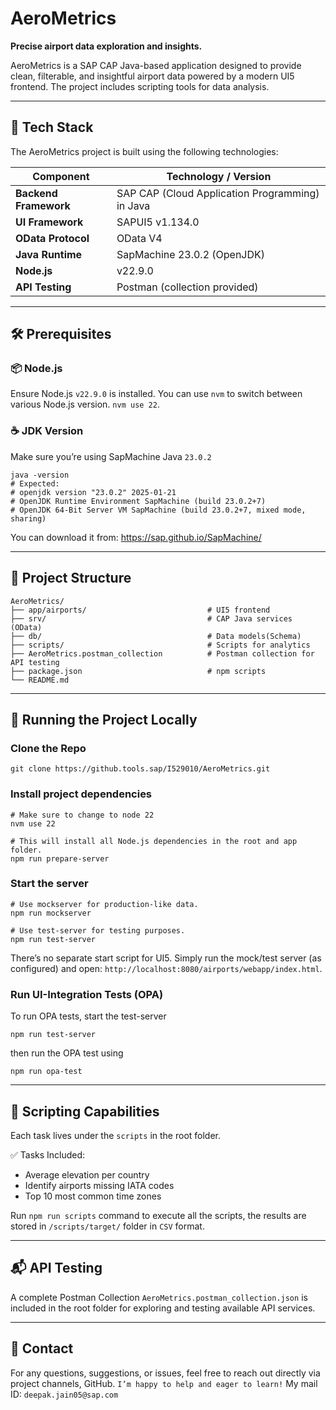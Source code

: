 # AeroMetrics

**Precise airport data exploration and insights.**

AeroMetrics is a SAP CAP Java-based application designed to provide clean, filterable, and insightful airport data powered by a modern UI5 frontend. The project includes scripting tools for data analysis.

---

## 🧩 Tech Stack

The AeroMetrics project is built using the following technologies:

| Component           | Technology / Version                    |
|---------------------|------------------------------------------|
| **Backend Framework** | SAP CAP (Cloud Application Programming) in Java |
| **UI Framework**     | SAPUI5 v1.134.0                         |
| **OData Protocol**   | OData V4                                |
| **Java Runtime**     | SapMachine 23.0.2 (OpenJDK)             |
| **Node.js**          | v22.9.0           |
| **API Testing**      | Postman (collection provided)           |

---

## 🛠️ Prerequisites

### 📦 Node.js

Ensure Node.js `v22.9.0` is installed. You can use `nvm` to switch between various Node.js version. `nvm use 22`.

### ☕ JDK Version

Make sure you’re using SapMachine Java `23.0.2`
```
java -version
# Expected:
# openjdk version "23.0.2" 2025-01-21
# OpenJDK Runtime Environment SapMachine (build 23.0.2+7)
# OpenJDK 64-Bit Server VM SapMachine (build 23.0.2+7, mixed mode, sharing)
```
You can download it from: https://sap.github.io/SapMachine/

---
## 📂 Project Structure
```
AeroMetrics/
├── app/airports/                           # UI5 frontend
├── srv/                                    # CAP Java services (OData)
├── db/                                     # Data models(Schema)
├── scripts/                                # Scripts for analytics
├── AeroMetrics.postman_collection          # Postman collection for API testing
├── package.json                            # npm scripts
└── README.md
```

---
## 🚀 Running the Project Locally

### Clone the Repo

```
git clone https://github.tools.sap/I529010/AeroMetrics.git
```

### Install project dependencies
```
# Make sure to change to node 22
nvm use 22

# This will install all Node.js dependencies in the root and app folder.
npm run prepare-server
```

### Start the server
```
# Use mockserver for production-like data.
npm run mockserver

# Use test-server for testing purposes.
npm run test-server
```
There’s no separate start script for UI5. Simply run the mock/test server (as configured) and open: `http://localhost:8080/airports/webapp/index.html`.

### Run UI-Integration Tests (OPA)
To run OPA tests, start the test-server
```
npm run test-server
```
then run the OPA test using
```
npm run opa-test
```

---
## 📜 Scripting Capabilities
Each task lives under the `scripts` in the root folder.

✅ Tasks Included:
- Average elevation per country
- Identify airports missing IATA codes
- Top 10 most common time zones

Run `npm run scripts` command to execute all the scripts, the results are stored in `/scripts/target/` folder in `CSV` format.

---
## 📬 API Testing
A complete Postman Collection `AeroMetrics.postman_collection.json` is included in the root folder for exploring and testing available API services.

---
## 🙋 Contact
For any questions, suggestions, or issues, feel free to reach out directly via project channels, GitHub. `I’m happy to help and eager to learn!`
My mail ID: `deepak.jain05@sap.com`



